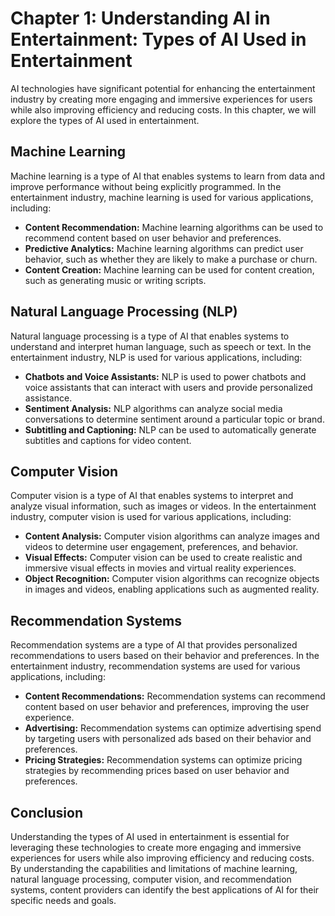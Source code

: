 Chapter 1: Understanding AI in Entertainment: Types of AI Used in Entertainment
===============================================================================

AI technologies have significant potential for enhancing the entertainment industry by creating more engaging and immersive experiences for users while also improving efficiency and reducing costs. In this chapter, we will explore the types of AI used in entertainment.

Machine Learning
----------------

Machine learning is a type of AI that enables systems to learn from data and improve performance without being explicitly programmed. In the entertainment industry, machine learning is used for various applications, including:

* **Content Recommendation:** Machine learning algorithms can be used to recommend content based on user behavior and preferences.
* **Predictive Analytics:** Machine learning algorithms can predict user behavior, such as whether they are likely to make a purchase or churn.
* **Content Creation:** Machine learning can be used for content creation, such as generating music or writing scripts.

Natural Language Processing (NLP)
---------------------------------

Natural language processing is a type of AI that enables systems to understand and interpret human language, such as speech or text. In the entertainment industry, NLP is used for various applications, including:

* **Chatbots and Voice Assistants:** NLP is used to power chatbots and voice assistants that can interact with users and provide personalized assistance.
* **Sentiment Analysis:** NLP algorithms can analyze social media conversations to determine sentiment around a particular topic or brand.
* **Subtitling and Captioning:** NLP can be used to automatically generate subtitles and captions for video content.

Computer Vision
---------------

Computer vision is a type of AI that enables systems to interpret and analyze visual information, such as images or videos. In the entertainment industry, computer vision is used for various applications, including:

* **Content Analysis:** Computer vision algorithms can analyze images and videos to determine user engagement, preferences, and behavior.
* **Visual Effects:** Computer vision can be used to create realistic and immersive visual effects in movies and virtual reality experiences.
* **Object Recognition:** Computer vision algorithms can recognize objects in images and videos, enabling applications such as augmented reality.

Recommendation Systems
----------------------

Recommendation systems are a type of AI that provides personalized recommendations to users based on their behavior and preferences. In the entertainment industry, recommendation systems are used for various applications, including:

* **Content Recommendations:** Recommendation systems can recommend content based on user behavior and preferences, improving the user experience.
* **Advertising:** Recommendation systems can optimize advertising spend by targeting users with personalized ads based on their behavior and preferences.
* **Pricing Strategies:** Recommendation systems can optimize pricing strategies by recommending prices based on user behavior and preferences.

Conclusion
----------

Understanding the types of AI used in entertainment is essential for leveraging these technologies to create more engaging and immersive experiences for users while also improving efficiency and reducing costs. By understanding the capabilities and limitations of machine learning, natural language processing, computer vision, and recommendation systems, content providers can identify the best applications of AI for their specific needs and goals.

